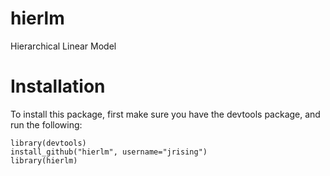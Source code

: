 # hierlm
Hierarchical Linear Model

# Installation

To install this package, first make sure you have the devtools package, and run the following:
```
library(devtools)
install_github("hierlm", username="jrising")
library(hierlm)
```
